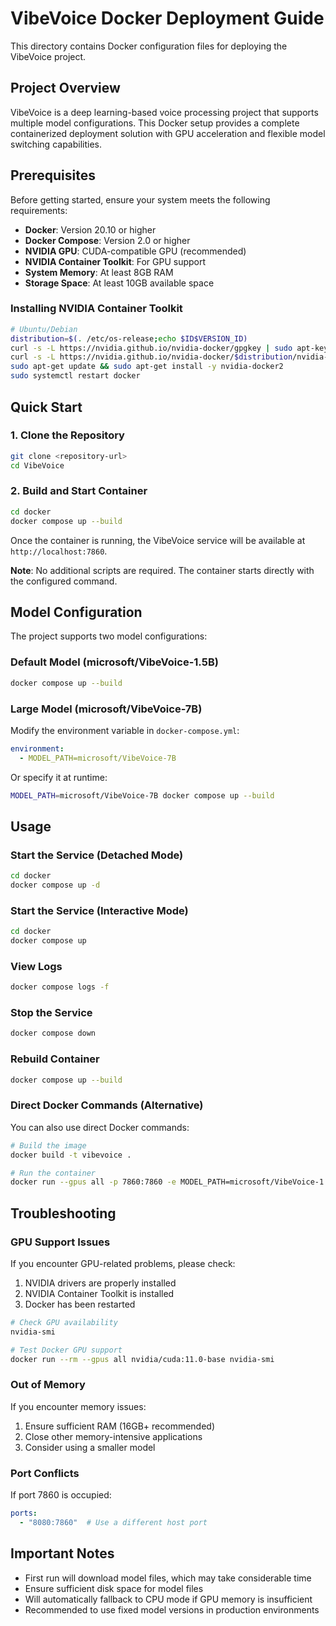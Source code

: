 # VibeVoice Docker Deployment Guide

This directory contains Docker configuration files for deploying the VibeVoice project.

## Project Overview

VibeVoice is a deep learning-based voice processing project that supports multiple model configurations. This Docker setup provides a complete containerized deployment solution with GPU acceleration and flexible model switching capabilities.

## Prerequisites

Before getting started, ensure your system meets the following requirements:

- **Docker**: Version 20.10 or higher
- **Docker Compose**: Version 2.0 or higher
- **NVIDIA GPU**: CUDA-compatible GPU (recommended)
- **NVIDIA Container Toolkit**: For GPU support
- **System Memory**: At least 8GB RAM
- **Storage Space**: At least 10GB available space

### Installing NVIDIA Container Toolkit

```bash
# Ubuntu/Debian
distribution=$(. /etc/os-release;echo $ID$VERSION_ID)
curl -s -L https://nvidia.github.io/nvidia-docker/gpgkey | sudo apt-key add -
curl -s -L https://nvidia.github.io/nvidia-docker/$distribution/nvidia-docker.list | sudo tee /etc/apt/sources.list.d/nvidia-docker.list
sudo apt-get update && sudo apt-get install -y nvidia-docker2
sudo systemctl restart docker
```

## Quick Start

### 1. Clone the Repository

```bash
git clone <repository-url>
cd VibeVoice
```

### 2. Build and Start Container

```bash
cd docker
docker compose up --build
```

Once the container is running, the VibeVoice service will be available at `http://localhost:7860`.

**Note**: No additional scripts are required. The container starts directly with the configured command.

## Model Configuration

The project supports two model configurations:

### Default Model (microsoft/VibeVoice-1.5B)

```bash
docker compose up --build
```

### Large Model (microsoft/VibeVoice-7B)

Modify the environment variable in `docker-compose.yml`:

```yaml
environment:
  - MODEL_PATH=microsoft/VibeVoice-7B
```

Or specify it at runtime:

```bash
MODEL_PATH=microsoft/VibeVoice-7B docker compose up --build
```

## Usage

### Start the Service (Detached Mode)

```bash
cd docker
docker compose up -d
```

### Start the Service (Interactive Mode)

```bash
cd docker
docker compose up
```

### View Logs

```bash
docker compose logs -f
```

### Stop the Service

```bash
docker compose down
```

### Rebuild Container

```bash
docker compose up --build
```

### Direct Docker Commands (Alternative)

You can also use direct Docker commands:

```bash
# Build the image
docker build -t vibevoice .

# Run the container
docker run --gpus all -p 7860:7860 -e MODEL_PATH=microsoft/VibeVoice-1.5B vibevoice
```

## Troubleshooting

### GPU Support Issues

If you encounter GPU-related problems, please check:

1. NVIDIA drivers are properly installed
2. NVIDIA Container Toolkit is installed
3. Docker has been restarted

```bash
# Check GPU availability
nvidia-smi

# Test Docker GPU support
docker run --rm --gpus all nvidia/cuda:11.0-base nvidia-smi
```

### Out of Memory

If you encounter memory issues:

1. Ensure sufficient RAM (16GB+ recommended)
2. Close other memory-intensive applications
3. Consider using a smaller model

### Port Conflicts

If port 7860 is occupied:

```yaml
ports:
  - "8080:7860"  # Use a different host port
```

## Important Notes

- First run will download model files, which may take considerable time
- Ensure sufficient disk space for model files
- Will automatically fallback to CPU mode if GPU memory is insufficient
- Recommended to use fixed model versions in production environments
```
